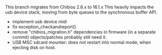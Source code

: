 This branch migrates from Chibios 2.6.x to 16.1.x
This heavily impacts the usb device stack, moving from byte queues to the synchronous buffer API.

* implement usb device midi
* fix exception_checkandreport()
* remove "chibios_migration.h" dependencies in firmware (in a separate commit)
  objects/patches probably still need it.
* USB MSC sdcard mounter: does not restart into normal mode, when ejecting disk on host.

